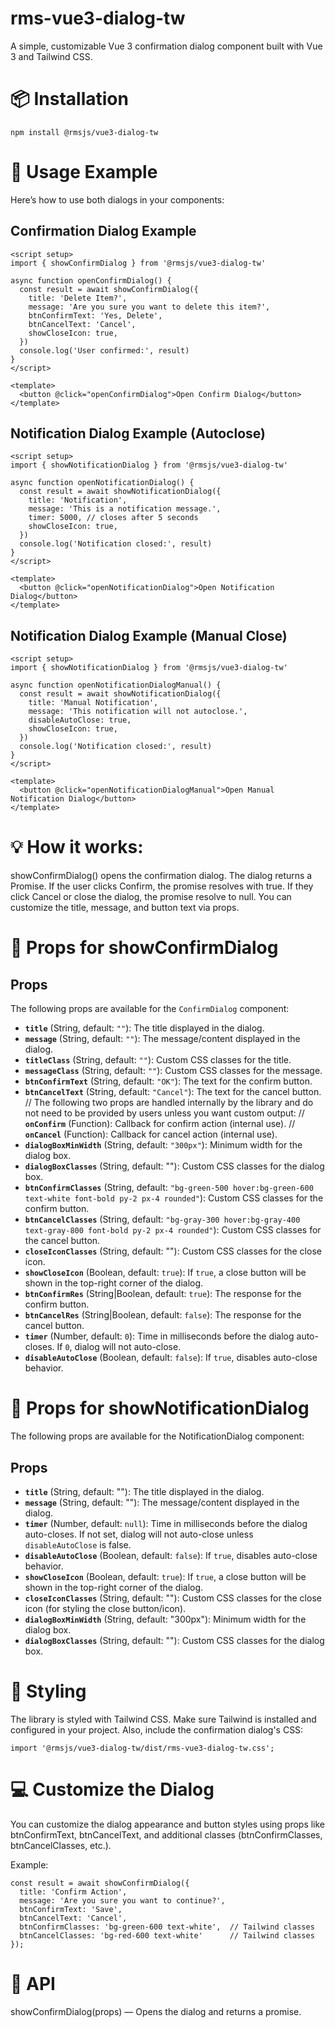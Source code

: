 # rms-vue3-dialog-tw

A simple, customizable Vue 3 confirmation dialog component built with Vue 3 and Tailwind CSS.

# 📦 Installation

```
npm install @rmsjs/vue3-dialog-tw
```

# 📝 Usage Example

Here’s how to use both dialogs in your components:

## Confirmation Dialog Example

```vue
<script setup>
import { showConfirmDialog } from '@rmsjs/vue3-dialog-tw'

async function openConfirmDialog() {
  const result = await showConfirmDialog({
    title: 'Delete Item?',
    message: 'Are you sure you want to delete this item?',
    btnConfirmText: 'Yes, Delete',
    btnCancelText: 'Cancel',
    showCloseIcon: true,
  })
  console.log('User confirmed:', result)
}
</script>

<template>
  <button @click="openConfirmDialog">Open Confirm Dialog</button>
</template>
```

## Notification Dialog Example (Autoclose)

```vue
<script setup>
import { showNotificationDialog } from '@rmsjs/vue3-dialog-tw'

async function openNotificationDialog() {
  const result = await showNotificationDialog({
    title: 'Notification',
    message: 'This is a notification message.',
    timer: 5000, // closes after 5 seconds
    showCloseIcon: true,
  })
  console.log('Notification closed:', result)
}
</script>

<template>
  <button @click="openNotificationDialog">Open Notification Dialog</button>
</template>
```

## Notification Dialog Example (Manual Close)

```vue
<script setup>
import { showNotificationDialog } from '@rmsjs/vue3-dialog-tw'

async function openNotificationDialogManual() {
  const result = await showNotificationDialog({
    title: 'Manual Notification',
    message: 'This notification will not autoclose.',
    disableAutoClose: true,
    showCloseIcon: true,
  })
  console.log('Notification closed:', result)
}
</script>

<template>
  <button @click="openNotificationDialogManual">Open Manual Notification Dialog</button>
</template>
```

# 💡 How it works:

showConfirmDialog() opens the confirmation dialog.
The dialog returns a Promise. If the user clicks Confirm, the promise resolves with true. If they click Cancel or close the dialog, the promise resolve to null.
You can customize the title, message, and button text via props.

# 🔧 Props for showConfirmDialog

## Props

The following props are available for the `ConfirmDialog` component:

- **`title`** (String, default: `""`): The title displayed in the dialog.
- **`message`** (String, default: `""`): The message/content displayed in the dialog.
- **`titleClass`** (String, default: `""`): Custom CSS classes for the title.
- **`messageClass`** (String, default: `""`): Custom CSS classes for the message.
- **`btnConfirmText`** (String, default: `"OK"`): The text for the confirm button.
- **`btnCancelText`** (String, default: `"Cancel"`): The text for the cancel button.
  // The following two props are handled internally by the library and do not need to be provided by users unless you want custom output:
  // **`onConfirm`** (Function): Callback for confirm action (internal use).
  // **`onCancel`** (Function): Callback for cancel action (internal use).
- **`dialogBoxMinWidth`** (String, default: `"300px"`): Minimum width for the dialog box.
- **`dialogBoxClasses`** (String, default: ""): Custom CSS classes for the dialog box.
- **`btnConfirmClasses`** (String, default: `"bg-green-500 hover:bg-green-600 text-white font-bold py-2 px-4 rounded"`): Custom CSS classes for the confirm button.
- **`btnCancelClasses`** (String, default: `"bg-gray-300 hover:bg-gray-400 text-gray-800 font-bold py-2 px-4 rounded"`): Custom CSS classes for the cancel button.
- **`closeIconClasses`** (String, default: ""): Custom CSS classes for the close icon.
- **`showCloseIcon`** (Boolean, default: `true`): If `true`, a close button will be shown in the top-right corner of the dialog.
- **`btnConfirmRes`** (String|Boolean, default: `true`): The response for the confirm button.
- **`btnCancelRes`** (String|Boolean, default: `false`): The response for the cancel button.
- **`timer`** (Number, default: `0`): Time in milliseconds before the dialog auto-closes. If `0`, dialog will not auto-close.
- **`disableAutoClose`** (Boolean, default: `false`): If `true`, disables auto-close behavior.

# 🔧 Props for showNotificationDialog

The following props are available for the NotificationDialog component:

## Props

- **`title`** (String, default: ""): The title displayed in the dialog.
- **`message`** (String, default: ""): The message/content displayed in the dialog.
- **`timer`** (Number, default: `null`): Time in milliseconds before the dialog auto-closes. If not set, dialog will not auto-close unless `disableAutoClose` is false.
- **`disableAutoClose`** (Boolean, default: `false`): If `true`, disables auto-close behavior.
- **`showCloseIcon`** (Boolean, default: `true`): If `true`, a close button will be shown in the top-right corner of the dialog.
- **`closeIconClasses`** (String, default: ""): Custom CSS classes for the close icon (for styling the close button/icon).
- **`dialogBoxMinWidth`** (String, default: "300px"): Minimum width for the dialog box.
- **`dialogBoxClasses`** (String, default: ""): Custom CSS classes for the dialog box.

# 📌 Styling

The library is styled with Tailwind CSS. Make sure Tailwind is installed and configured in your project. Also, include the confirmation dialog's CSS:

```
import '@rmsjs/vue3-dialog-tw/dist/rms-vue3-dialog-tw.css';
```

# 💻 Customize the Dialog

You can customize the dialog appearance and button styles using props like btnConfirmText, btnCancelText, and additional classes (btnConfirmClasses, btnCancelClasses, etc.).

Example:

```
const result = await showConfirmDialog({
  title: 'Confirm Action',
  message: 'Are you sure you want to continue?',
  btnConfirmText: 'Save',
  btnCancelText: 'Cancel',
  btnConfirmClasses: 'bg-green-600 text-white',  // Tailwind classes
  btnCancelClasses: 'bg-red-600 text-white'      // Tailwind classes
});
```

# 🔧 API

showConfirmDialog(props) — Opens the dialog and returns a promise.
